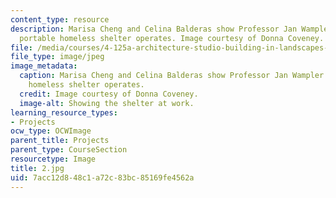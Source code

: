```yaml
---
content_type: resource
description: Marisa Cheng and Celina Balderas show Professor Jan Wampler how their
  portable homeless shelter operates. Image courtesy of Donna Coveney.
file: /media/courses/4-125a-architecture-studio-building-in-landscapes-fall-2005/7acc12d848c1a72c83bc85169fe4562a_2.jpg
file_type: image/jpeg
image_metadata:
  caption: Marisa Cheng and Celina Balderas show Professor Jan Wampler how their portable
    homeless shelter operates.
  credit: Image courtesy of Donna Coveney.
  image-alt: Showing the shelter at work.
learning_resource_types:
- Projects
ocw_type: OCWImage
parent_title: Projects
parent_type: CourseSection
resourcetype: Image
title: 2.jpg
uid: 7acc12d8-48c1-a72c-83bc-85169fe4562a
---
```

